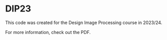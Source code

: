 # DIP23

This code was created for the Design Image Processing course in 2023/24.

For more information, check out the PDF. 
